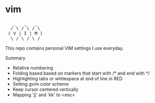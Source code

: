 # vim

<pre>
   _   _   _  
  / \ / \ / \ 
 ( V | I | M )
  \_/ \_/ \_/ 
</pre>

This repo contains personal VIM settings I use everyday.

Summary
- Relative numbering
- Folding based based on markers that start with /* and end with */
- Highlighting tabs or whitespace at end of line in RED
- Setting gvim color scheme
- Keep cursor centered vertically
- Mapping 'jj' and 'kk' to \<esc\>
